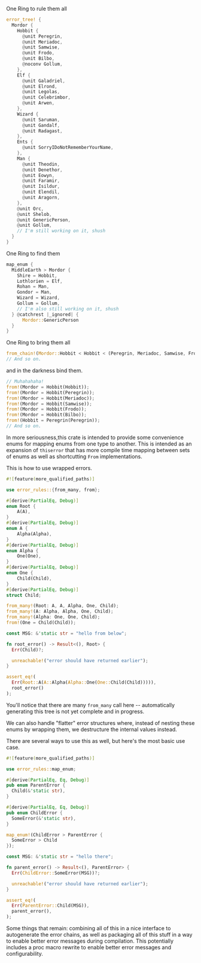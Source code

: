 One Ring to rule them all
```rs
error_tree! {
  Mordor {
    Hobbit {
      @unit Peregrin,
      @unit Meriadoc,
      @unit Samwise,
      @unit Frodo,
      @unit Bilbo,
      @noconv Gollum,
    },
    Elf {
      @unit Galadriel,
      @unit Elrond,
      @unit Legolas,
      @unit Celebrimbor,
      @unit Arwen,
    },
    Wizard {
      @unit Saruman,
      @unit Gandalf,
      @unit Radagast,
    },
    Ents {
      @unit SorryIDoNotRememberYourName,
    },
    Man {
      @unit Theodin,
      @unit Denethor,
      @unit Eowyn,
      @unit Faramir,
      @unit Isildur,
      @unit Elendil,
      @unit Aragorn,
    },
    @unit Orc,
    @unit Shelob,
    @unit GenericPerson,
    @unit Gollum,
    // I'm still working on it, shush
  }
}
```
One Ring to find them
```rs
map_enum {
  MiddleEarth > Mordor {
    Shire = Hobbit,
    Lothlorien = Elf,
    Rohan = Man,
    Gondor = Man,
    Wizard = Wizard,
    Gollum = Gollum,
    // I'm also still working on it, shush
  } @catchrest |_ignored| {
      Mordor::GenericPerson
  }
}
```
One Ring to bring them all
```rs
from_chain!(Mordor::Hobbit < Hobbit < (Peregrin, Meriadoc, Samwise, Frodo, Bilbo));
// And so on.
```
and in the darkness bind them.
```rs
// Muhahahaha!
from!(Mordor = Hobbit(Hobbit));
from!(Mordor = Hobbit(Peregrin));
from!(Mordor = Hobbit(Meriadoc));
from!(Mordor = Hobbit(Samwise));
from!(Mordor = Hobbit(Frodo));
from!(Mordor = Hobbit(Bilbo));
from!(Hobbit = Peregrin(Peregrin));
// And so on.
```

In more seriousness,this crate is intended to provide some convenience enums for mapping enums from one type to
another. This is intended as an expansion of `thiserror` that has more compile time mapping
between sets of enums as well as shortcutting `From` implementations.

This is how to use wrapped errors.

```rs
#![feature(more_qualified_paths)]

use error_rules::{from_many, from};

#[derive(PartialEq, Debug)]
enum Root {
    A(A),
}
#[derive(PartialEq, Debug)]
enum A {
    Alpha(Alpha),
}
#[derive(PartialEq, Debug)]
enum Alpha {
    One(One),
}
#[derive(PartialEq, Debug)]
enum One {
    Child(Child),
}
#[derive(PartialEq, Debug)]
struct Child;

from_many!(Root: A, A, Alpha, One, Child);
from_many!(A: Alpha, Alpha, One, Child);
from_many!(Alpha: One, One, Child);
from!(One = Child(Child));

const MSG: &'static str = "hello from below";

fn root_error() -> Result<(), Root> {
  Err(Child)?;

  unreachable!("error should have returned earlier");
}

assert_eq!(
  Err(Root::A(A::Alpha(Alpha::One(One::Child(Child))))),
  root_error()
);
```

You'll notice that there are many `from_many` call here -- automatically generating this
tree is not yet complete and in progress.

We can also handle "flatter" error structures where, instead of nesting these enums by
wrapping them, we destructure the internal values instead.

There are several ways to use this as well, but here's the most basic use case.

```rs
#![feature(more_qualified_paths)]

use error_rules::map_enum;

#[derive(PartialEq, Eq, Debug)]
pub enum ParentError {
  Child(&'static str),
}

#[derive(PartialEq, Eq, Debug)]
pub enum ChildError {
  SomeError(&'static str),
}

map_enum!(ChildError > ParentError {
  SomeError > Child
});

const MSG: &'static str = "hello there";

fn parent_error() -> Result<(), ParentError> {
  Err(ChildError::SomeError(MSG))?;

  unreachable!("error should have returned earlier");
}

assert_eq!(
  Err(ParentError::Child(MSG)),
  parent_error(),
);
```

Some things that remain: combining all of this in a nice interface to autogenerate the
error chains, as well as packaging all of this stuff in a way to enable better error
messages during compilation. This potentially includes a proc macro rewrite to enable
better error messages and configurability.
